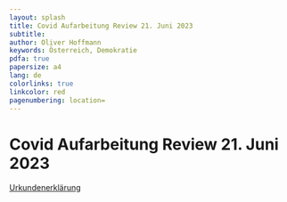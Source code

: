 ```yaml
---
layout: splash
title: Covid Aufarbeitung Review 21. Juni 2023
subtitle: 
author: Oliver Hoffmann
keywords: Österreich, Demokratie
pdfa: true
papersize: a4
lang: de
colorlinks: true
linkcolor: red
pagenumbering: location=
---
```

# Covid Aufarbeitung Review 21. Juni 2023

[Urkundenerklärung](/files/2021-06-14-003-Beilage-C-Urkundenerklärung.pdf)
